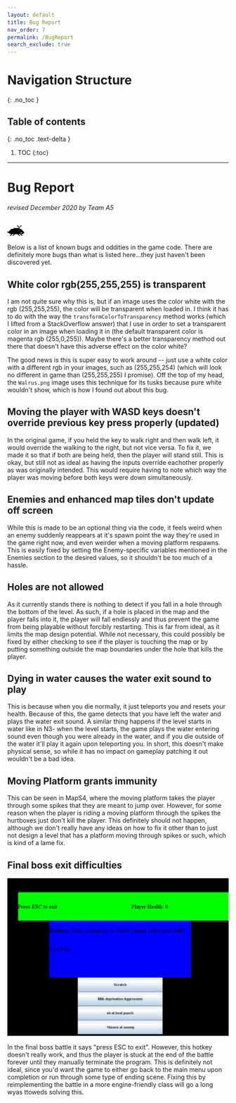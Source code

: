 ```yaml
---
layout: default
title: Bug Report
nav_order: 7
permalink: /BugReport
search_exclude: true
---
```


# Navigation Structure
{: .no_toc }

## Table of contents
{: .no_toc .text-delta }

1. TOC
{:toc}

---

# Bug Report
###### revised December 2020 by Team A5

![bug-enemy.gif](../assets/images/bug-enemy.gif)

Below is a list of known bugs and oddities in the game code.
There are definitely more bugs than what is listed here...they just haven't been discovered yet.

## White color rgb(255,255,255) is transparent

I am not quite sure why this is, but if an image uses the color white with the rgb (255,255,255), the color will be
transparent when loaded in. I think it has to do with the way the `transformColorToTransparency` method works (which I lifted
from a StackOverflow answer) that I use in order to set a transparent color in an image when loading it in (the default transparent color
is magenta rgb (255,0,255)). Maybe there's a better transparency method out there that doesn't have this adverse effect on the color white?

The good news is this is super easy to work around -- just use a white color with a different rgb in your images, such as (255,255,254) (which will look
no different in game than (255,255,255) I promise). Off the top of my head, the `Walrus.png` image uses this technique for its tusks because
pure white wouldn't show, which is how I found out about this bug.

## Moving the player with WASD keys doesn't override previous key press properly (updated)

In the original game, if you held the key to walk right and then walk left, it would override the walking to the right, but not vice versa. To fix it,
we made it so that if both are being held, then the player will stand still. This is okay, but still not as ideal as having the inputs override eachother
properly as was originally intended. This would require having to note which way the player was moving before both keys were down simultaneously.

## Enemies and enhanced map tiles don't update off screen
While this is made to be an optional thing via the code, it feels weird when an enemy suddenly reappears at it's spawn point the way they're used in the
game right now, and even weirder when a moving platform respawns. This is easily fixed by setting the Enemy-specific variables mentioned in the Enemies
section to the desired values, so it shouldn't be too much of a hassle.

## Holes are not allowed

As it currently stands there is nothing to detect if you fall in a hole through the bottom of the level. As such, if a hole is placed in the map and the
player falls into it, the player will fall endlessly and thus prevent the game from being playable without forcibly restarting. This is far from ideal,
as it limits the map design potential. While not necessary, this could possibly be fixed by either checking to see if the player is touching the map
or by putting something outside the map boundaries under the hole that kills the player.

## Dying in water causes the water exit sound to play

This is because when you die normally, it just teleports you and resets your health. Because of this, the game detects that you have left the water and
plays the water exit sound. A similar thing happens if the level starts in water like in N3- when the level starts, the game plays the water entering
sound even though you were already in the water, and if you die outside of the water it'll play it again upon teleporting you. In short, this doesn't
make physical sense, so while it has no impact on gameplay patching it out wouldn't be a bad idea.

## Moving Platform grants immunity

This can be seen in MapS4, where the moving platform takes the player through some spikes that they are meant to jump over. However, for some reason when
the player is riding a moving platform through the spikes the hurtboxes just don't kill the player. This definitely should not happen, although we don't
really have any ideas on how to fix it other than to just not design a level that has a platform moving through spikes or such, which is kind of a lame fix.

## Final boss exit difficulties

![no-escape.png](../assets/images/no-escape.png)

In the final boss battle it says "press ESC to exit". However, this hotkey doesn't really work, and thus the player is stuck at the end of the battle
forever until they manually terminate the program. This is definitely not ideal, since you'd want the game to either go back to the main menu upon completion
or run through some type of ending scene. Fixing this by reimplementing the battle in a more engine-friendly class will go a long wyas ttoweds solving this.

